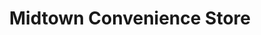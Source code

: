 ---
title: "Midtown Convenience Store"
url: /shohola/midtown-convenience-store/
shop: convenience
---